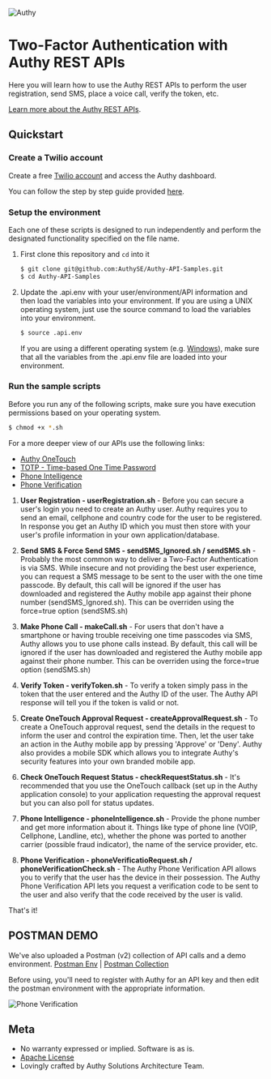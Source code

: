 ![Authy](https://raw.githubusercontent.com/AuthySE/Authy-API-Samples/master/authy-logo.png)

# Two-Factor Authentication with Authy REST APIs

Here you will learn how to use the Authy REST APIs to perform the user registration, send SMS, place a voice call, verify the token, etc.


[Learn more about the Authy REST APIs](http://docs.authy.com/).

## Quickstart

### Create a Twilio account

Create a free [Twilio account](https://www.twilio.com/user/account/authy/getting-started) and access the Authy dashboard.

You can follow the step by step guide provided [here](https://goo.gl/B3nuo5).

### Setup the environment

Each one of these scripts is designed to run independently and perform the designated functionality specified on the file name.

1. First clone this repository and `cd` into it

   ```bash
   $ git clone git@github.com:AuthySE/Authy-API-Samples.git
   $ cd Authy-API-Samples
   ```

1. Update the .api.env with your user/environment/API information and then load the variables into your environment. If you are using a UNIX operating system, just use the source command to load the variables into your environment.
 
   ```bash
   $ source .api.env
   ```

   If you are using a different operating system (e.g. [Windows](http://www.computerhope.com/issues/ch000549.htm)), make sure that all the variables from the .api.env file are loaded into your environment.
   
### Run the sample scripts

Before you run any of the following scripts, make sure you have execution permissions based on your operating system.

   ```bash
   $ chmod +x *.sh
   ```

For a more deeper view of our APIs use the following links:
* [Authy OneTouch](http://docs.authy.com/onetouch.html)
* [TOTP - Time-based One Time Password](http://docs.authy.com/totp.html)
* [Phone Intelligence](http://docs.authy.com/phone_intelligence.html)
* [Phone Verification](http://docs.authy.com/phone_verification.html)

1. **User Registration - userRegistration.sh** - Before you can secure a user's login you need to create an Authy user. Authy requires you to send an email, cellphone and country code for the user to be registered. In response you get an Authy ID which you must then store with your user's profile information in your own application/database.

1. **Send SMS & Force Send SMS - sendSMS_Ignored.sh / sendSMS.sh** - Probably the most common way to deliver a Two-Factor Authentication is via SMS. While insecure and not providing the best user experience, you can request a SMS message to be sent to the user with the one time passcode. By default, this call will be ignored if the user has downloaded and registered the Authy mobile app against their phone number (sendSMS_Ignored.sh). This can be overriden using the force=true option (sendSMS.sh)

1. **Make Phone Call - makeCall.sh** - For users that don't have a smartphone or having trouble receiving one time passcodes via SMS, Authy allows you to use phone calls instead. By default, this call will be ignored if the user has downloaded and registered the Authy mobile app against their phone number. This can be overriden using the force=true option (sendSMS.sh)

1. **Verify Token - verifyToken.sh** - To verify a token simply pass in the token that the user entered and the Authy ID of the user. The Authy API response will tell you if the token is valid or not.

1. **Create OneTouch Approval Request - createApprovalRequest.sh** - To create a OneTouch approval request, send the details in the request to inform the user and control the expiration time. Then, let the user take an action in the Authy mobile app by pressing 'Approve' or 'Deny'. Authy also provides a mobile SDK which allows you to integrate Authy's security features into your own branded mobile app.

1. **Check OneTouch Request Status - checkRequestStatus.sh** - It's recommended that you use the OneTouch callback (set up in the Authy application console) to your application requesting the approval request but you can also poll for status updates.

1. **Phone Intelligence - phoneIntelligence.sh** - Provide the phone number and get more information about it. Things like type of phone line (VOIP, Cellphone, Landline, etc), whether the phone was ported to another carrier (possible fraud indicator), the name of the service provider, etc.

1. **Phone Verification - phoneVerificatioRequest.sh / phoneVerificationCheck.sh** - The Authy Phone Verification API allows you to verify that the user has the device in their possession. The Authy Phone Verification API lets you request a verification code to be sent to the user and also verify that the code received by the user is valid.

That's it!

## POSTMAN DEMO

We've also uploaded a Postman (v2) collection of API calls and a demo environment.   [Postman Env](https://github.com/AuthySE/Authy-API-Samples/blob/master/postman/GITHUB%2520DEMO%2520ENV.postman_environment.json) | [Postman Collection](https://github.com/AuthySE/Authy-API-Samples/blob/master/postman/Authy%2520API%2520for%2520Github.postman_collection.json)

Before using, you'll need to register with Authy for an API key and then edit the postman environment with the appropriate information.

![Phone Verification](https://github.com/AuthySE/Authy-API-Samples/blob/master/postman/postman.gif)

## Meta

* No warranty expressed or implied. Software is as is.
* [Apache License](https://opensource.org/licenses/Apache-2.0)
* Lovingly crafted by Authy Solutions Architecture Team.
